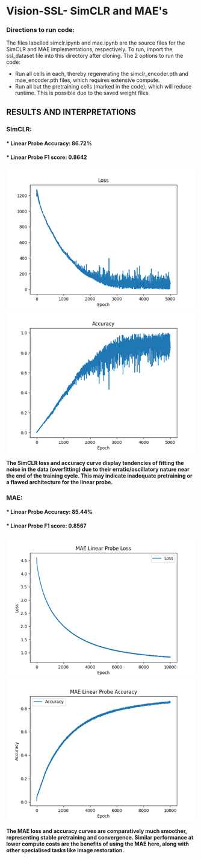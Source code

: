 # Vision-SSL- SimCLR and MAE's

### Directions to run code: 
The files labelled simclr.ipynb and mae.ipynb are the source files for the SimCLR and MAE implementations, respectively. To run, import the ssl_dataset file into this directory after cloning.
The 2 options to run the code:
* Run all cells in each, thereby regenerating the simclr_encoder.pth and mae_encoder.pth files, which requires extensive compute.
* Run all but the pretraining cells (marked in the code), which will reduce runtime. This is possible due to the saved weight files.

## RESULTS AND INTERPRETATIONS
### SimCLR:
#### * **Linear Probe Accuracy:** 86.72%
#### * **Linear Probe F1 score:** 0.8642

  
![SimCLR LOSS Curve](SimCLR_loss.png)
![SimCLR Accuracy Curve](SimCLR_accuracy.png)

**The SimCLR loss and accuracy curve display tendencies of fitting the noise in the data (overfitting) due to their erratic/oscillatory nature near the end of the training cycle.
This may indicate inadequate pretraining or a flawed architecture for the linear probe.**


### MAE:
#### * **Linear Probe Accuracy:** 85.44%
#### * **Linear Probe F1 score:** 0.8567

![MAE LOSS Curve](mae_linear_probe_loss.png)
![MAE Accuracy Curve](mae_linear_probe_accuracy.png)

**The MAE loss and accuracy curves are comparatively much smoother, representing stable pretraining and convergence. Similar performance at lower compute costs are the benefits of using the MAE here, along with other specialised tasks like image restoration.**
